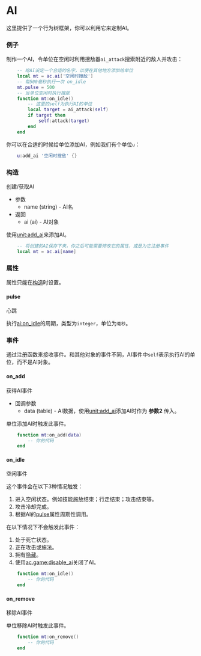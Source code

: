# AI
这里提供了一个行为树框架，你可以利用它来定制AI。

### 例子
制作一个AI，令单位在空闲时利用搜敌器`ai_attack`搜索附近的敌人并攻击：

```lua
    -- 给AI设定一个合适的名字，以便在其他地方添加给单位
    local mt = ac.ai['空闲时搜敌']
    -- 每500毫秒执行一次 on_idle
    mt.pulse = 500
    -- 当单位空闲时执行搜敌
    function mt:on_idle()
        -- 这里的self为执行AI的单位
        local target = ai_attack(self)
        if target then
            self:attack(target)
        end
    end
```

你可以在合适的时候给单位添加AI，例如我们有个单位`u`：

```lua
    u:add_ai '空闲时搜敌' {}
```

### 构造
创建/获取AI
* 参数
    * name (string) - AI名
* 返回
    * ai (ai) - AI对象

使用[unit:add_ai]来添加AI。

```lua
    -- 将创建的AI保存下来，你之后可能需要修改它的属性，或是为它注册事件
    local mt = ac.ai[name]
```

### 属性
属性只能在[构造]时设置。

#### pulse
心跳

执行[ai:on_idle]的周期，类型为`integer`，单位为`毫秒`。

### 事件
通过注册函数来接收事件。和其他对象的事件不同，AI事件中`self`表示执行AI的单位，而不是AI对象。

#### on_add
获得AI事件

* 回调参数
    * data (table) - AI数据，使用[unit:add_ai]添加AI时作为 **参数2** 传入。

单位添加AI时触发此事件。

```lua
    function mt:on_add(data)
        -- 你的代码
    end
```

#### on_idle
空闲事件

这个事件会在以下3种情况触发：
1. 进入空闲状态。例如技能施放结束；行走结束；攻击结束等。
2. 攻击冷却完成。
3. 根据AI的[pulse]属性周期性调用。

在以下情况下不会触发此事件：
1. 处于死亡状态。
2. 正在攻击或施法。
3. 拥有[隐藏]。
4. 使用[ac.game:disable_ai]关闭了AI。

```lua
    function mt:on_idle()
        -- 你的代码
    end
```

#### on_remove
移除AI事件

单位移除AI时触发此事件。

```lua
    function mt:on_remove()
        -- 你的代码
    end
```

[pulse]: /ac/API/ai?id=pulse
[隐藏]: /ac/unit/restriction?id=隐藏
[ac.game:disable_ai]: /ac/API/game?id=disable_ai
[unit:add_ai]: /ac/API/unit?id=add_ai
[ai:on_idle]: /ac/API/ai?id=on_idle
[构造]: /ac/API/ai?id=pulse
